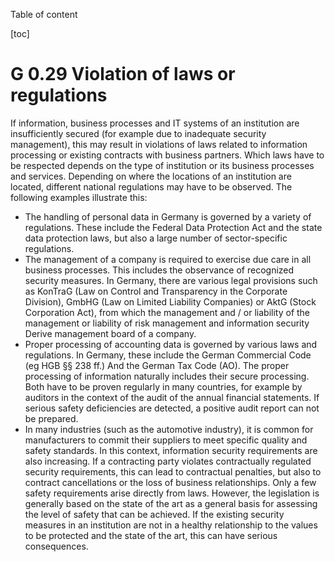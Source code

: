 Table of content

[toc]
 
G 0.29 Violation of laws or regulations
============================================

If information, business processes and IT systems of an institution are insufficiently secured (for example due to inadequate security management), this may result in violations of laws related to information processing or existing contracts with business partners. Which laws have to be respected depends on the type of institution or its business processes and services. Depending on where the locations of an institution are located, different national regulations may have to be observed. The following examples illustrate this:

* The handling of personal data in Germany is governed by a variety of regulations. These include the Federal Data Protection Act and the state data protection laws, but also a large number of sector-specific regulations.
* The management of a company is required to exercise due care in all business processes. This includes the observance of recognized security measures. In Germany, there are various legal provisions such as KonTraG (Law on Control and Transparency in the Corporate Division), GmbHG (Law on Limited Liability Companies) or AktG (Stock Corporation Act), from which the management and / or liability of the management or liability of risk management and information security Derive management board of a company.
* Proper processing of accounting data is governed by various laws and regulations. In Germany, these include the German Commercial Code (eg HGB §§ 238 ff.) And the German Tax Code (AO). The proper processing of information naturally includes their secure processing. Both have to be proven regularly in many countries, for example by auditors in the context of the audit of the annual financial statements. If serious safety deficiencies are detected, a positive audit report can not be prepared.
* In many industries (such as the automotive industry), it is common for manufacturers to commit their suppliers to meet specific quality and safety standards. In this context, information security requirements are also increasing. If a contracting party violates contractually regulated security requirements, this can lead to contractual penalties, but also to contract cancellations or the loss of business relationships.
Only a few safety requirements arise directly from laws. However, the legislation is generally based on the state of the art as a general basis for assessing the level of safety that can be achieved. If the existing security measures in an institution are not in a healthy relationship to the values ​​to be protected and the state of the art, this can have serious consequences.
